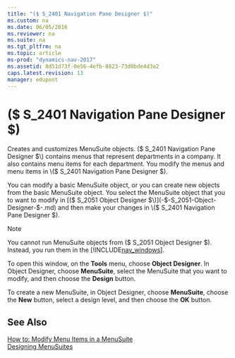 ```yaml
---
title: "($ S_2401 Navigation Pane Designer $)"
ms.custom: na
ms.date: 06/05/2016
ms.reviewer: na
ms.suite: na
ms.tgt_pltfrm: na
ms.topic: article
ms-prod: "dynamics-nav-2017"
ms.assetid: 8d51d73f-0e56-4efb-8823-73d0bde4d3a2
caps.latest.revision: 13
manager: edupont
---
```

# ($ S_2401 Navigation Pane Designer $)
Creates and customizes MenuSuite objects. \($ S\_2401 Navigation Pane Designer $\) contains menus that represent departments in a company. It also contains menu items for each department. You modify the menus and menu items in \($ S\_2401 Navigation Pane Designer $\).  

 You can modify a basic MenuSuite object, or you can create new objects from the basic MenuSuite object. You select the MenuSuite object that you to want to modify in [\($ S\_2051 Object Designer $\)](-$-S_2051-Object-Designer-$-.md) and then make your changes in \($ S\_2401 Navigation Pane Designer $\).  

> [!NOTE]  
>  You cannot run MenuSuite objects from \($ S\_2051 Object Designer $\). Instead, you run them in the [!INCLUDE[nav_windows](../includes/nav_windows_md.md)].  

 To open this window, on the **Tools** menu, choose **Object Designer**. In Object Designer, choose **MenuSuite**, select the MenuSuite that you want to modify, and then choose the **Design** button.  

 To create a new MenuSuite, in Object Designer, choose **MenuSuite**, choose the **New** button, select a design level, and then choose the **OK** button.  

## See Also  
 [How to: Modify Menu Items in a MenuSuite](../How%20to:%20Modify%20Menu%20Items%20in%20a%20MenuSuite.md)   
 [Designing MenuSuites](../Designing-MenuSuites.md)

